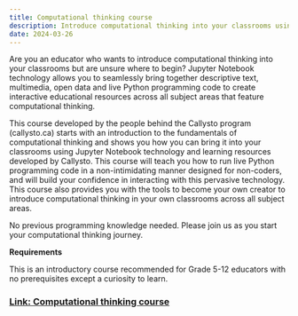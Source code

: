 ```yaml
---
title: Computational thinking course
description: Introduce computational thinking into your classrooms using Jupyter Notebook technology and learning resources developed by Callysto.
date: 2024-03-26
---
```

<p>Are you an educator who wants to introduce computational thinking into your classrooms but are unsure where to begin? Jupyter Notebook technology allows you to seamlessly bring together descriptive text, multimedia, open data and live Python programming code to create interactive educational resources across all subject areas that feature computational thinking.</p>

<p>This course developed by the people behind the Callysto program (callysto.ca) starts with an introduction to the fundamentals of computational thinking and shows you how you can bring it into your classrooms using Jupyter Notebook technology and learning resources developed by Callysto. This course will teach you how to run live Python programming code in a non-intimidating manner designed for non-coders, and will build your confidence in interacting with this pervasive technology. This course also provides you with the tools to become your own creator to introduce computational thinking in your own classrooms across all subject areas.</p>

<p>No previous programming knowledge needed. Please join us as you start your computational thinking journey.</p>

<b>Requirements</b>
<p>This is an introductory course recommended for Grade 5-12 educators with no prerequisites except a curiosity to learn.</p>

<h3 style="color:#6F4A9E"><a href="https://courses.callysto.ca/courses/course-v1:Callysto+CCT101+2022-2023/about" target="_blank"> Link: Computational thinking course</a></h3>